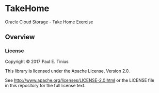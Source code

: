 # TakeHome
Oracle Cloud Storage - Take Home Exercise

## Overview

### License
Copyright :copyright: 2017 Paul E. Tinius


This library is licensed under the Apache License, Version 2.0.

See http://www.apache.org/licenses/LICENSE-2.0.html or the LICENSE file in this repository for the full license text.